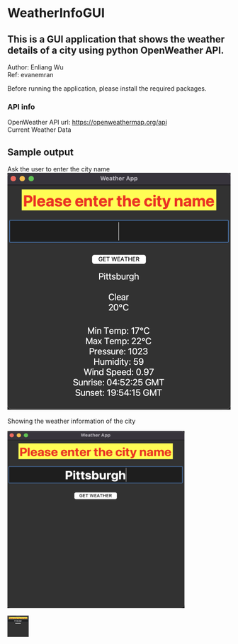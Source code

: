 # WeatherInfoGUI
## This is a GUI application that shows the weather details of a city using python OpenWeather API. 
Author: Enliang Wu<br />
Ref: evanemran

Before running the application, please install the required packages.

### API info
OpenWeather API url: https://openweathermap.org/api <br />
Current Weather Data

## Sample output

Ask the user to enter the city name
![](image/input.png)


Showing the weather information of the city



<img src=image/output.png width="400" height="400">




<a href="url"><img src="image/output.png" align="left" height="48" width="48" ></a>






